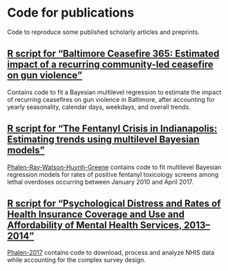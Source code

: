 Code for publications
=============

Code to reproduce some published scholarly articles and preprints.

[R script for “Baltimore Ceasefire 365: Estimated impact of a recurring community-led ceasefire on gun violence”](Phalen-Bridgeford-Gant-Kivisto-Ray-Fitzgerald)
-------
Contains code to fit a Bayesian multilevel regression to estimate the impact of recurring ceasefires on gun violence in Baltimore, after accounting for yearly seasonality, calendar days, weekdays, and overall trends.


[R script for “The Fentanyl Crisis in Indianapolis: Estimating trends using multilevel Bayesian models”](Phalen-Ray-Watson-Huynh-Greene)
-------

[Phalen-Ray-Watson-Huynh-Greene](Phalen-Ray-Watson-Huynh-Greene) contains code to fit multilevel Bayesian regression models for rates of positive fentanyl toxicology screens among lethal overdoses occurring between January 2010 and April 2017.

[R script for “Psychological Distress and Rates of Health Insurance Coverage and Use and Affordability of Mental Health Services, 2013–2014”](Phalen-2017)
-------

[Phalen-2017](Phalen-2017) contains code to download, process and analyze NHIS data while accounting for the complex survey design.

